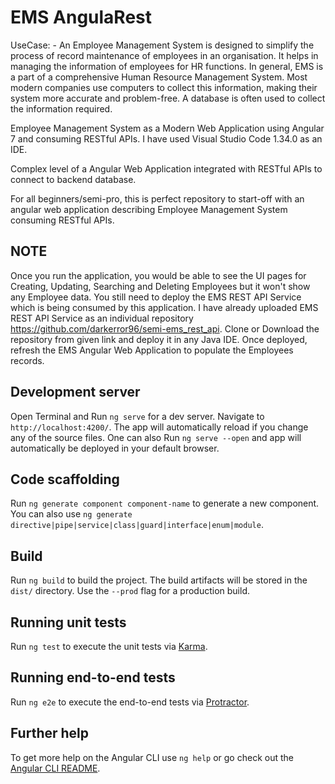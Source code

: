 # EMS AngulaRest

UseCase: - An Employee Management System is designed to simplify the process of record maintenance of employees in an organisation. It helps in managing the information of employees for HR functions. In general, EMS is a part of a comprehensive Human Resource Management System. Most modern companies use computers to collect this information, making their system more accurate and problem-free. A database is often used to collect the information required.

Employee Management System as a Modern Web Application using Angular 7 and consuming RESTful APIs. I have used Visual Studio Code 1.34.0 as an IDE.

Complex level of a Angular Web Application integrated with RESTful APIs to connect to backend database.

For all beginners/semi-pro, this is perfect repository to start-off with an angular web application describing Employee Management System consuming RESTful APIs. 

## NOTE

Once you run the application, you would be able to see the UI pages for Creating, Updating, Searching and Deleting Employees but it won't show any Employee data. You still need to deploy the EMS REST API Service which is being consumed by this application. I have already uploaded EMS REST API Service as an individual repository https://github.com/darkerror96/semi-ems_rest_api. Clone or Download the repository from given link and deploy it in any Java IDE. Once deployed, refresh the EMS Angular Web Application to populate the Employees records.

## Development server

Open Terminal and Run `ng serve` for a dev server. Navigate to `http://localhost:4200/`. The app will automatically reload if you change any of the source files. One can also Run `ng serve --open` and app will automatically be deployed in your default browser.

## Code scaffolding

Run `ng generate component component-name` to generate a new component. You can also use `ng generate directive|pipe|service|class|guard|interface|enum|module`.

## Build

Run `ng build` to build the project. The build artifacts will be stored in the `dist/` directory. Use the `--prod` flag for a production build.

## Running unit tests

Run `ng test` to execute the unit tests via [Karma](https://karma-runner.github.io).

## Running end-to-end tests

Run `ng e2e` to execute the end-to-end tests via [Protractor](http://www.protractortest.org/).

## Further help

To get more help on the Angular CLI use `ng help` or go check out the [Angular CLI README](https://github.com/angular/angular-cli/blob/master/README.md).
